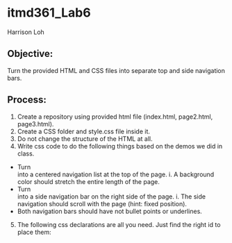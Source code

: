 # itmd361_Lab6
Harrison Loh
## Objective:
Turn the provided HTML and CSS files into separate top and side navigation bars. 
## Process:
1. Create a repository using provided html file (index.html, page2.html, page3.html).
2. Create a CSS folder and style.css file inside it. 
3. Do not change the structure of the HTML at all.
4. Write css code to do the following things based on the demos we did in class.
- Turn <nav> into a centered navigation list at the top of the page. i. A background color should stretch the entire length of the page.
- Turn <aside> into a side navigation bar on the right side of the page. i. The side navigation should scroll with the page (hint: fixed position). 
- Both navigation bars should have not bullet points or underlines. 
5. The following css declarations are all you need. Just find the right id to place them: 